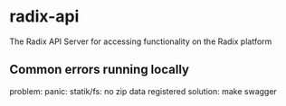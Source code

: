# radix-api

The Radix API Server for accessing functionality on the Radix platform

## Common errors running locally

problem: panic: statik/fs: no zip data registered
solution: make swagger